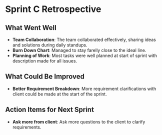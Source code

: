# Sprint C Retrospective #

## What Went Well ##
- **Team Collaboration**: The team collaborated effectively, sharing ideas and solutions during daily standups.
- **Burn Down Chart**: Managed to stay farelly close to the ideal line.
- **Planning of Work**: Most tasks were well planned at start of sprint with description made for all issues.

## What Could Be Improved ##
- **Better Requirement Breakdown**: More requirement clarifications with client could be made at the start of the sprint.

## Action Items for Next Sprint ##
- **Ask more from client**: Ask more questions to the client to clarify requirements. 